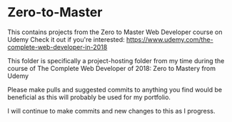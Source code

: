 # Zero-to-Master
This contains projects from the Zero to Master Web Developer course on Udemy
Check it out if you're interested: https://www.udemy.com/the-complete-web-developer-in-2018

This folder is specifically a project-hosting folder from my time during the course of The Complete Web Developer of 2018: Zero to Mastery from Udemy

Please make pulls and suggested commits to anything you find would be beneficial as this will probably be used for my portfolio.

I will continue to make commits and new changes to this as I progress.
